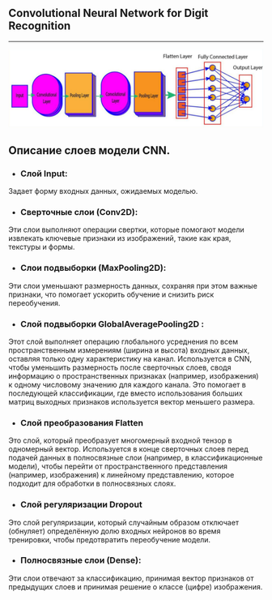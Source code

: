 ## Convolutional Neural Network for Digit Recognition
___
![cnn_layers.jpg](cnn_layers.jpg)
##  Описание слоев модели CNN.
* ### Слой Input: 
Задает форму входных данных, ожидаемых моделью. 
* ### Сверточные слои (Conv2D): 
Эти слои выполняют операции свертки, которые помогают модели извлекать ключевые признаки из изображений, 
такие как края, текстуры и формы.
* ### Слои подвыборки (MaxPooling2D): 
Эти слои уменьшают размерность данных, сохраняя при этом важные признаки, 
что помогает ускорить обучение и снизить риск переобучения.
* ### Слой подвыборки GlobalAveragePooling2D :
Этот слой выполняет операцию глобального усреднения по всем пространственным измерениям (ширина и высота) входных данных, 
оставляя только одну характеристику на канал.
Используется в CNN, чтобы уменьшить размерность после сверточных слоев, сводя информацию о пространственных признаках 
(например, изображения) к одному числовому значению для каждого канала. 
Это помогает в последующей классификации, где вместо использования больших матриц выходных признаков используется вектор меньшего размера.
* ### Слой преобразования Flatten 
Это слой, который преобразует многомерный входной тензор в одномерный вектор. 
Используется в конце сверточных слоев перед подачей данных в полносвязные слои 
(например, в классификационные модели), чтобы перейти от пространственного представления 
(например, изображения) к линейному представлению, которое подходит для обработки в полносвязных слоях.
* ### Слой регуляризации Dropout
Это слой регуляризации, который случайным образом отключает (обнуляет) определённую долю входных нейронов во время тренировки, 
чтобы предотвратить переобучение модели. 
* ### Полносвязные слои (Dense): 
Эти слои отвечают за классификацию, принимая вектор признаков от предыдущих слоев 
и принимая решение о классе (цифре) изображения.


